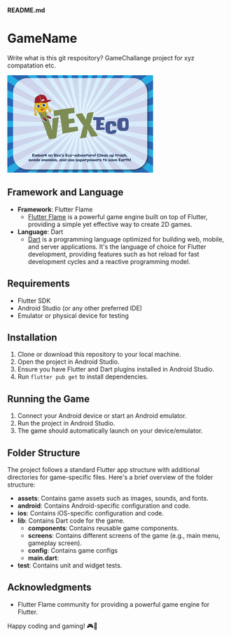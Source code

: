 **README.md**

# GameName

Write what is this git respository? GameChallange project for xyz compatation etc.

![Alt text](./assets/images/medium.png)


## Framework and Language
- **Framework**: Flutter Flame
  - [Flutter Flame](https://flame-engine.org/) is a powerful game engine built on top of Flutter, providing a simple yet effective way to create 2D games.
- **Language**: Dart
  - [Dart](https://dart.dev/) is a programming language optimized for building web, mobile, and server applications. It's the language of choice for Flutter development, providing features such as hot reload for fast development cycles and a reactive programming model.

## Requirements
- Flutter SDK
- Android Studio (or any other preferred IDE)
- Emulator or physical device for testing

## Installation
1. Clone or download this repository to your local machine.
2. Open the project in Android Studio.
3. Ensure you have Flutter and Dart plugins installed in Android Studio.
4. Run `flutter pub get` to install dependencies.

## Running the Game
1. Connect your Android device or start an Android emulator.
2. Run the project in Android Studio.
3. The game should automatically launch on your device/emulator.

## Folder Structure
The project follows a standard Flutter app structure with additional directories for game-specific files. Here's a brief overview of the folder structure:

- **assets**: Contains game assets such as images, sounds, and fonts.
- **android**: Contains Android-specific configuration and code.
- **ios**: Contains iOS-specific configuration and code.
- **lib**: Contains Dart code for the game.
  - **components**: Contains reusable game components.
  - **screens**: Contains different screens of the game (e.g., main menu, gameplay screen).
  - **config**: Contains game configs
  - **main.dart**: 
- **test**: Contains unit and widget tests.

## Acknowledgments
- Flutter Flame community for providing a powerful game engine for Flutter.

Happy coding and gaming! 🎮🚀
